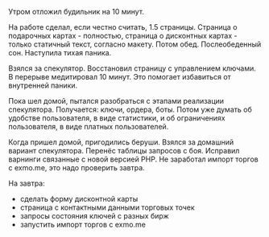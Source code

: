 Утром отложил будильник на 10 минут.

На работе сделал, если честно считать, 1.5 страницы.
Страница о подарочных картах - полностью, страница о дисконтных картах - только статичный текст, согласно макету.
Потом обед. Послеобеденный сон.
Наступила тихая паника.

Взялся за спекулятор.
Восстановил страницу с управлением ключами.
В перерыве медитировал 10 минут.
Это помогает избавиться от внутренней паники.

Пока шел домой, пытался разобраться с этапами реализации спекулятора.
Получается: ключи, ордера, боты.
Потом уже думать об удобстве пользователя, в виде статистики, и об ограничениях пользователя, в виде платных пользователей.

Когда пришел домой, пригодились беруши. Взялся за домашний вариант спекулятора. Перенёс таблицы запросов с боя. Исправил варнинги связанные с новой версией PHP.
Не заработал импорт торгов с exmo.me, это надо проверить завтра.

На завтра:
  * сделать форму дисконтной карты
  * страница с контактными данными торговых точек
  * запросы состояния ключей с разных бирж
  * запустить импорт торгов с exmo.me